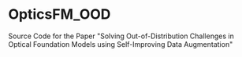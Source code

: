 # OpticsFM_OOD
Source Code for the Paper "Solving Out-of-Distribution Challenges in Optical Foundation Models using Self-Improving Data Augmentation"
